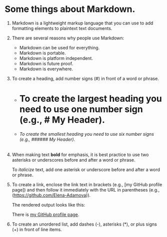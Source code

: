 # Some things about Markdown.

1. Markdown is a lightweight markup language that you can use to add formatting elements to plaintext text documents.

2. There are several reasons why people use Markdown:

    + Markdown can be used for everything.
    + Markdown is portable.
    + Markdown is platform independent.
    + Markdown is future proof.
    + Markdown is everywhere.

3. To create a heading, add number signs (#) in front of a word or phrase.

    + # To create the largest heading you need to use one number sign (e.g., # My Header).

    + ###### To create the smallest heading you need to use six number signs (e.g., ###### My Header).

4. When making text **bold** for emphasis, it is best practice to use two asterisks or underscores before and after a word or phrase.

    To *italicize* text, add one asterisk or underscore before and after a word or phrase.

5. To create a link, enclose the link text in brackets (e.g., [my GitHub profile page]) and then follow it immediately with the URL in parentheses (e.g., (https://github.com/Elena-Adamova)).

    The rendered output looks like this:

    There is [my GitHub profile page](https://github.com/elena-adamova).

6. To create an unordered list, add dashes (-), asterisks (*), or plus signs (+) in front of line items.

